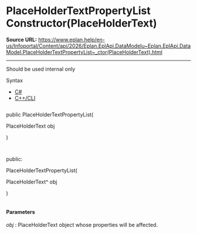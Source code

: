 # PlaceHolderTextPropertyList Constructor(PlaceHolderText)

**Source URL:** https://www.eplan.help/en-us/Infoportal/Content/api/2026/Eplan.EplApi.DataModelu~Eplan.EplApi.DataModel.PlaceHolderTextPropertyList~_ctor(PlaceHolderText).html

---

Should be used internal only

Syntax

- [C#](#i-syntax-CS)
- [C++/CLI](#i-syntax-CPP2005)

```
```
public PlaceHolderTextPropertyList( 

   PlaceHolderText obj

)
```
```

```
```
public:

PlaceHolderTextPropertyList( 

   PlaceHolderText^ obj

)
```
```

#### Parameters

*obj*
:   PlaceHolderText object whose properties will be affected.
